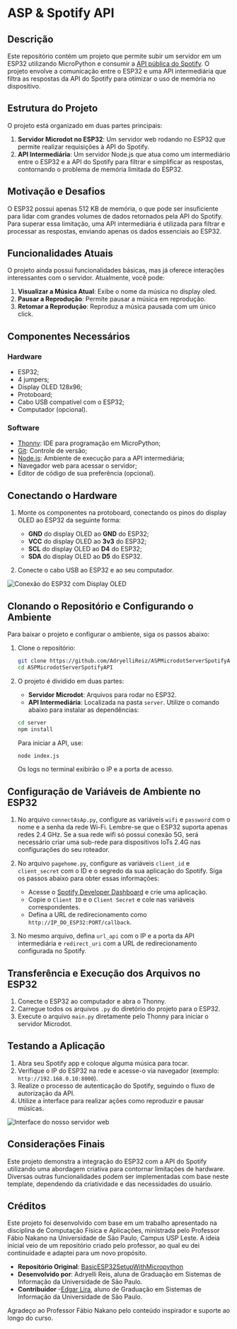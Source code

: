 # ASP & Spotify API

## Descrição

Este repositório contém um projeto que permite subir um servidor em um ESP32 utilizando MicroPython e consumir a [API pública do Spotify](https://developer.spotify.com/documentation/web-api). O projeto envolve a comunicação entre o ESP32 e uma API intermediária que filtra as respostas da API do Spotify para otimizar o uso de memória no dispositivo.

## Estrutura do Projeto

O projeto está organizado em duas partes principais:

1. **Servidor Microdot no ESP32**: Um servidor web rodando no ESP32 que permite realizar requisições à API do Spotify.
2. **API Intermediária**: Um servidor Node.js que atua como um intermediário entre o ESP32 e a API do Spotify para filtrar e simplificar as respostas, contornando o problema de memória limitada do ESP32.

## Motivação e Desafios

O ESP32 possui apenas 512 KB de memória, o que pode ser insuficiente para lidar com grandes volumes de dados retornados pela API do Spotify. Para superar essa limitação, uma API intermediária é utilizada para filtrar e processar as respostas, enviando apenas os dados essenciais ao ESP32.

## Funcionalidades Atuais

O projeto ainda possui funcionalidades básicas, mas já oferece interações interessantes com o servidor. Atualmente, você pode:

1. **Visualizar a Música Atual**: Exibe o nome da música no display oled.
2. **Pausar a Reprodução**: Permite pausar a música em reprodução.
3. **Retomar a Reprodução**: Reproduz a música pausada com um único click.

## Componentes Necessários

### Hardware
- ESP32;
- 4 jumpers;
- Display OLED 128x96;
- Protoboard;
- Cabo USB compatível com o ESP32;
- Computador (opcional).

### Software
- [Thonny](https://thonny.org/): IDE para programação em MicroPython;
- [Git](https://git-scm.com/): Controle de versão;
- [Node.js](https://nodejs.org/): Ambiente de execução para a API intermediária;
- Navegador web para acessar o servidor;
- Editor de código de sua preferência (opcional).

## Conectando o Hardware

1. Monte os componentes na protoboard, conectando os pinos do display OLED ao ESP32 da seguinte forma:
   - **GND** do display OLED ao **GND** do ESP32;
   - **VCC** do display OLED ao **3v3** do ESP32;
   - **SCL** do display OLED ao **D4** do ESP32;
   - **SDA** do display OLED ao **D5** do ESP32.
   
2. Conecte o cabo USB ao ESP32 e ao seu computador.

![Conexão do ESP32 com Display OLED](https://cdn.discordapp.com/attachments/865710630833225748/1289201837181763644/IMG_20240926_171916.jpg?ex=66f7f646&is=66f6a4c6&hm=528ca410e8138370fb7ebd1ca8f06f7a9d6fd4a0429cea752cdb7473b62f7e1c&)

## Clonando o Repositório e Configurando o Ambiente

Para baixar o projeto e configurar o ambiente, siga os passos abaixo:

1. Clone o repositório:
   ```bash
   git clone https://github.com/AdryelliReiz/ASPMicrodotServerSpotifyAPI.git
   cd ASPMicrodotServerSpotifyAPI
   ```

2. O projeto é dividido em duas partes:
   - **Servidor Microdot**: Arquivos para rodar no ESP32.
   - **API Intermediária**: Localizada na pasta `server`. Utilize o comando abaixo para instalar as dependências:
   ```bash
   cd server
   npm install
   ```
   Para iniciar a API, use:
   ```bash
   node index.js
   ```
   Os logs no terminal exibirão o IP e a porta de acesso.

## Configuração de Variáveis de Ambiente no ESP32

1. No arquivo `connectAsAp.py`, configure as variáveis `wifi` e `password` com o nome e a senha da rede Wi-Fi. Lembre-se que o ESP32 suporta apenas redes 2.4 GHz. Se a sua rede wifi só possui conexão 5G, será necessário criar uma sub-rede para dispositivos IoTs 2.4G nas configurações do seu roteador.

2. No arquivo `pagehome.py`, configure as variáveis `client_id` e `client_secret` com o ID e o segredo da sua aplicação do Spotify. Siga os passos abaixo para obter essas informações:
   - Acesse o [Spotify Developer Dashboard](https://developer.spotify.com/dashboard) e crie uma aplicação.
   - Copie o `Client ID` e o `Client Secret` e cole nas variáveis correspondentes.
   - Defina a URL de redirecionamento como `http://IP_DO_ESP32:PORT/callback`.

3. No mesmo arquivo, defina `url_api` com o IP e a porta da API intermediária e `redirect_uri` com a URL de redirecionamento configurada no Spotify.

## Transferência e Execução dos Arquivos no ESP32

1. Conecte o ESP32 ao computador e abra o Thonny.
2. Carregue todos os arquivos `.py` do diretório do projeto para o ESP32.
3. Execute o arquivo `main.py` diretamente pelo Thonny para iniciar o servidor Microdot.

## Testando a Aplicação

1. Abra seu Spotify app e coloque alguma música para tocar.
2. Verifique o IP do ESP32 na rede e acesse-o via navegador (exemplo: `http://192.168.0.10:8000`).
3. Realize o processo de autenticação do Spotify, seguindo o fluxo de autorização da API.
4. Utilize a interface para realizar ações como reproduzir e pausar músicas.

![Interface do nosso servidor web](https://cdn.discordapp.com/attachments/865710630833225748/1289202952707244072/image.png?ex=66f7f750&is=66f6a5d0&hm=479bf62d47eac5e08cc92f4a20334d2ec6d62204cf869f6b7ebb398c81bf553e&)

## Considerações Finais

Este projeto demonstra a integração do ESP32 com a API do Spotify utilizando uma abordagem criativa para contornar limitações de hardware. Diversas outras funcionalidades podem ser implementadas com base neste template, dependendo da criatividade e das necessidades do usuário.

## Créditos

Este projeto foi desenvolvido com base em um trabalho apresentado na disciplina de Computação Física e Aplicações, ministrada pelo Professor Fábio Nakano na Universidade de São Paulo, Campus USP Leste. A ideia inicial veio de um repositório criado pelo professor, ao qual eu dei continuidade e adaptei para um novo propósito.

- **Repositório Original**: [BasicESP32SetupWithMicropython](https://github.com/FNakano/CFA/tree/master/projetos/BasicESP32SetupWithMicropython)
- **Desenvolvido por**: Adryelli Reis, aluna de Graduação em Sistemas de Informação da Universidade de São Paulo.
- **Contribuidor** -[Edgar Lira](https://github.com/EdgarLiraa), aluno de Graduação em Sistemas de Informação da Universidade de São Paulo.

Agradeço ao Professor Fábio Nakano pelo conteúdo inspirador e suporte ao longo do curso.
